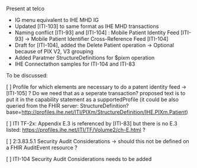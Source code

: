 Present at telco
- IG menu equivalent to IHE MHD IG
- Updated [ITI-103] to same format as IHE MHD transactions
- Naming conflict [ITI-93] and [ITI-104] : Mobile Patient Identity Feed [ITI-93] -> Mobile Patient Identifier Cross-Reference Feed [ITI-104]
- Draft for [ITI-104], added the Delete Patient operation -> Optional because of PIX V2, V3 grouping
- Added Paratmer StructureDefinitions for $pixm operation
- IHE Connectathon samples for ITI-104 and ITI-83

To be discussed:

[ ] Profile for which elements are necessary to do a patent identity feed -> [ITI-105] ? Do we 
need that as a seperate transaction? proposed text is to put it in the capability statement as a supportedProfile (it could be also queried from the FHIR server: StructureDefinition?base=http://profiles.ihe.net/ITI/PIXm/StructureDefinition/IHE.PIXm.Patient)

[ ] ITI TF-2x: Appendix E.3 is referenced by [ITI-83] but there is no E.3 listed: https://profiles.ihe.net/ITI/TF/Volume2/ch-E.html ?

[ ] 2:3.83.5.1 Security Audit Considerations -> should this not be defined on a FHIR AuditEvent resource ?

[ ] ITI-104 Security Audit Considerations needs to be added

